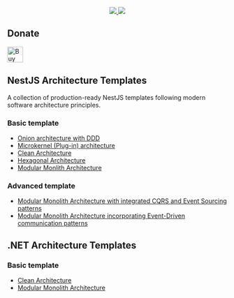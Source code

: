 <!-- ### Hi there 👋 -->
<p align="center"> 
  <a href="https://github.com/anuraghazra/github-readme-stats"><img src="https://github-readme-stats.vercel.app/api?username=deadislove&count_private=true&theme=dark&include_all_commits=true&show_icons=true">
  </a>
  <a href="https://github.com/anuraghazra/github-readme-stats">
     <img src="https://github-readme-stats.vercel.app/api/top-langs/?username=deadislove&layout=compact&theme=dark">
  </a>
</p>
  
<!--
**deadislove/deadislove** is a ✨ _special_ ✨ repository because its `README.md` (this file) appears on your GitHub profile.

Here are some ideas to get you started:

- 🔭 I’m currently working on ...
- 🌱 I’m currently learning ...
- 👯 I’m looking to collaborate on ...
- 🤔 I’m looking for help with ...
- 💬 Ask me about ...
- 📫 How to reach me: ...
- 😄 Pronouns: ...
- ⚡ Fun fact: ...
-->

## Donate

<a href='https://ko-fi.com/F1F82YR41' target='_blank'><img height='36' style='border:0px;height:36px;' src='https://storage.ko-fi.com/cdn/kofi6.png?v=6' border='0' alt='Buy Me a Coffee at ko-fi.com' /></a>

## NestJS Architecture Templates

A collection of production-ready NestJS templates following modern software architecture principles.

### Basic template

- [Onion architecture with DDD](https://github.com/deadislove/nestJS-onion-ddd-template)
- [Microkernel (Plug-in) architecture](https://github.com/deadislove/nestJS-microkernel-architecture-template)
- [Clean Architecture](https://github.com/deadislove/nestJS-clean-architecture-template)
- [Hexagonal Architecture](https://github.com/deadislove/nestJS-hexagonal-architecture-template)
- [Modular Monlith Architecture](https://github.com/deadislove/nestJS-modular-monolith-architecture-template)

### Advanced template

- [Modular Monolith Architecture with integrated CQRS and Event Sourcing patterns](https://github.com/deadislove/nestJS-modular-monolith-cqrs-event-sourcing-architecture-template)
- [Modular Monolith Architecture incorporating Event-Driven communication patterns](https://github.com/deadislove/nestJS-modular-monolith-event-driven-architecture-template)

## .NET Architecture Templates  

### Basic template

- [Clean Architecture](https://github.com/deadislove/dotnet-CleanArchMediatR-template) 
- [Modular Monolith Architecture](https://github.com/deadislove/dotnet-ModularMonolith-template)
